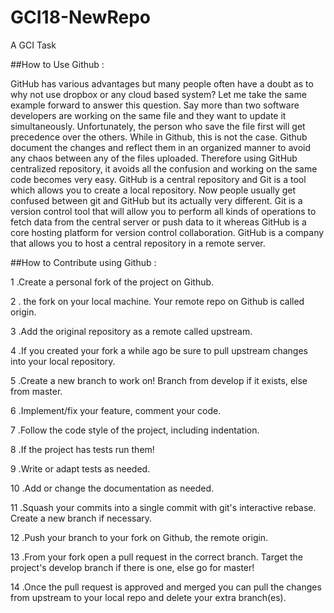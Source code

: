 # GCI18-NewRepo
A GCI Task 

##How to Use Github : 

GitHub has various advantages but many people often have a doubt as to why not use dropbox or any cloud based system? 
Let me take the same example forward to answer this question. Say more than two software developers are working on 
the same file and they want to update it simultaneously. Unfortunately, the person who save the file first will get 
precedence over the others. While in Github, this is not the case. Github document the changes and reflect them in an 
organized manner to avoid any chaos between any of the files uploaded. Therefore using GitHub centralized repository,
it avoids all the confusion and working on the same code becomes very easy. GitHub is a central repository and Git is
a tool which allows you to create a local repository. Now people usually get confused between git and GitHub but its 
actually very different. Git is a version control tool that will allow you to perform all kinds of operations to fetch 
data from the central server or push data to it whereas GitHub is a core hosting platform for version control
collaboration. GitHub is a company that allows you to host a central repository in a remote server.


##How to Contribute using Github :

1 .Create a personal fork of the project on Github.

2 . the fork on your local machine. Your remote repo on Github is called origin.

3 .Add the original repository as a remote called upstream.

4 .If you created your fork a while ago be sure to pull upstream changes into your local repository.

5 .Create a new branch to work on! Branch from develop if it exists, else from master.

6 .Implement/fix your feature, comment your code.

7 .Follow the code style of the project, including indentation.

8 .If the project has tests run them!

9 .Write or adapt tests as needed.

10 .Add or change the documentation as needed.

11 .Squash your commits into a single commit with git's interactive rebase. Create a new branch if necessary.

12 .Push your branch to your fork on Github, the remote origin.

13 .From your fork open a pull request in the correct branch. Target the project's develop branch if there is one, 
    else go for master!

14 .Once the pull request is approved and merged you can pull the changes from upstream to your local repo and 
    delete your extra branch(es).
